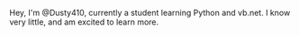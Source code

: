 Hey, I'm @Dusty410, currently a student learning Python and vb.net. I know very little, and am excited to learn more.
